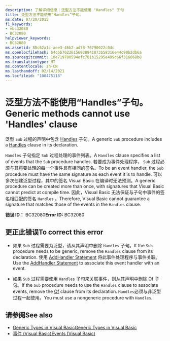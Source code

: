 ```yaml
---
description: 了解详细信息：泛型方法不能使用 "Handles" 子句
title: 泛型方法不能使用“Handles”子句。
ms.date: 07/20/2015
f1_keywords:
- vbc32080
- BC32080
helpviewer_keywords:
- BC32080
ms.assetid: 88c62a1c-aee3-46b2-ad78-76790022c04c
ms.openlocfilehash: b4cbb76226156938941873b58316e44c90b2db6a
ms.sourcegitcommit: 10e719780594efc781b15295e499c66f316068b8
ms.translationtype: MT
ms.contentlocale: zh-CN
ms.lasthandoff: 02/14/2021
ms.locfileid: "100475118"
---
```

# <a name="generic-methods-cannot-use-handles-clause"></a><span data-ttu-id="dc59e-103">泛型方法不能使用“Handles”子句。</span><span class="sxs-lookup"><span data-stu-id="dc59e-103">Generic methods cannot use 'Handles' clause</span></span>

<span data-ttu-id="dc59e-104">泛型 `Sub` 过程的声明中包含 [Handles](../language-reference/statements/handles-clause.md) 子句。</span><span class="sxs-lookup"><span data-stu-id="dc59e-104">A generic `Sub` procedure includes a [Handles](../language-reference/statements/handles-clause.md) clause in its declaration.</span></span>  
  
 <span data-ttu-id="dc59e-105">`Handles` 子句指定 `Sub` 过程处理的事件列表。</span><span class="sxs-lookup"><span data-stu-id="dc59e-105">A `Handles` clause specifies a list of events that the `Sub` procedure handles.</span></span> <span data-ttu-id="dc59e-106">若要成为事件处理程序， `Sub` 过程必须与其将要处理的每一个事件具有相同的签名。</span><span class="sxs-lookup"><span data-stu-id="dc59e-106">To be an event handler, the `Sub` procedure must have the same signature as each event it is to handle.</span></span> <span data-ttu-id="dc59e-107">可以多次创建泛型过程，其中的签名 Visual Basic 在编译时无法预测。</span><span class="sxs-lookup"><span data-stu-id="dc59e-107">A generic procedure can be created more than once, with signatures that Visual Basic cannot predict at compile time.</span></span> <span data-ttu-id="dc59e-108">因此，Visual Basic 无法保证与子句中事件的签名相匹配的签名 `Handles` 。</span><span class="sxs-lookup"><span data-stu-id="dc59e-108">Therefore, Visual Basic cannot guarantee a signature that matches those of the events in the `Handles` clause.</span></span>  
  
 <span data-ttu-id="dc59e-109">**错误 ID：** BC32080</span><span class="sxs-lookup"><span data-stu-id="dc59e-109">**Error ID:** BC32080</span></span>  
  
## <a name="to-correct-this-error"></a><span data-ttu-id="dc59e-110">更正此错误</span><span class="sxs-lookup"><span data-stu-id="dc59e-110">To correct this error</span></span>  
  
- <span data-ttu-id="dc59e-111">如果 `Sub` 过程需要为泛型，请从其声明中删除 `Handles` 子句。</span><span class="sxs-lookup"><span data-stu-id="dc59e-111">If the `Sub` procedure needs to be generic, remove the `Handles` clause from its declaration.</span></span> <span data-ttu-id="dc59e-112">使用 [AddHandler Statement](../language-reference/statements/addhandler-statement.md) 将此事件处理程序与事件关联。</span><span class="sxs-lookup"><span data-stu-id="dc59e-112">Use the [AddHandler Statement](../language-reference/statements/addhandler-statement.md) to associate this event handler with an event.</span></span>  
  
- <span data-ttu-id="dc59e-113">如果 `Sub` 过程需要使用 `Handles` 子句来关联事件，则从其声明中删除 [Of](../language-reference/statements/of-clause.md) 子句。</span><span class="sxs-lookup"><span data-stu-id="dc59e-113">If the `Sub` procedure needs to use the `Handles` clause to associate events, remove the [Of](../language-reference/statements/of-clause.md) clause from its declaration.</span></span> <span data-ttu-id="dc59e-114">`Handles`必须与非泛型过程一起使用。</span><span class="sxs-lookup"><span data-stu-id="dc59e-114">You must use a nongeneric procedure with `Handles`.</span></span>  
  
## <a name="see-also"></a><span data-ttu-id="dc59e-115">请参阅</span><span class="sxs-lookup"><span data-stu-id="dc59e-115">See also</span></span>

- [<span data-ttu-id="dc59e-116">Generic Types in Visual Basic</span><span class="sxs-lookup"><span data-stu-id="dc59e-116">Generic Types in Visual Basic</span></span>](../programming-guide/language-features/data-types/generic-types.md)
- [<span data-ttu-id="dc59e-117">事件 (Visual Basic)</span><span class="sxs-lookup"><span data-stu-id="dc59e-117">Events (Visual Basic)</span></span>](../programming-guide/language-features/events/index.md)
